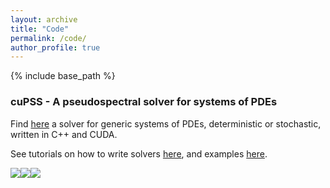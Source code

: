 ```yaml
---
layout: archive
title: "Code"
permalink: /code/
author_profile: true
---
```


{% include base_path %}

### cuPSS - A pseudospectral solver for systems of PDEs

Find [here](https://github.com/fcaballerop/cuPSS) a solver for generic systems of PDEs, deterministic or stochastic, written in C++ and CUDA.

See tutorials on how to write solvers [here](https://github.com/fcaballerop/cuPSS/wiki/Tutorials), and examples [here](https://github.com/fcaballerop/cuPSS/tree/main/examples).

<img src='https://github.com/fcaballerop/cuPSS/blob/main/img/diffusion.gif'><img src='https://github.com/fcaballerop/cuPSS/blob/main/img/modelb.gif'><img src='https://github.com/fcaballerop/cuPSS/blob/main/img/modelh.gif'>
